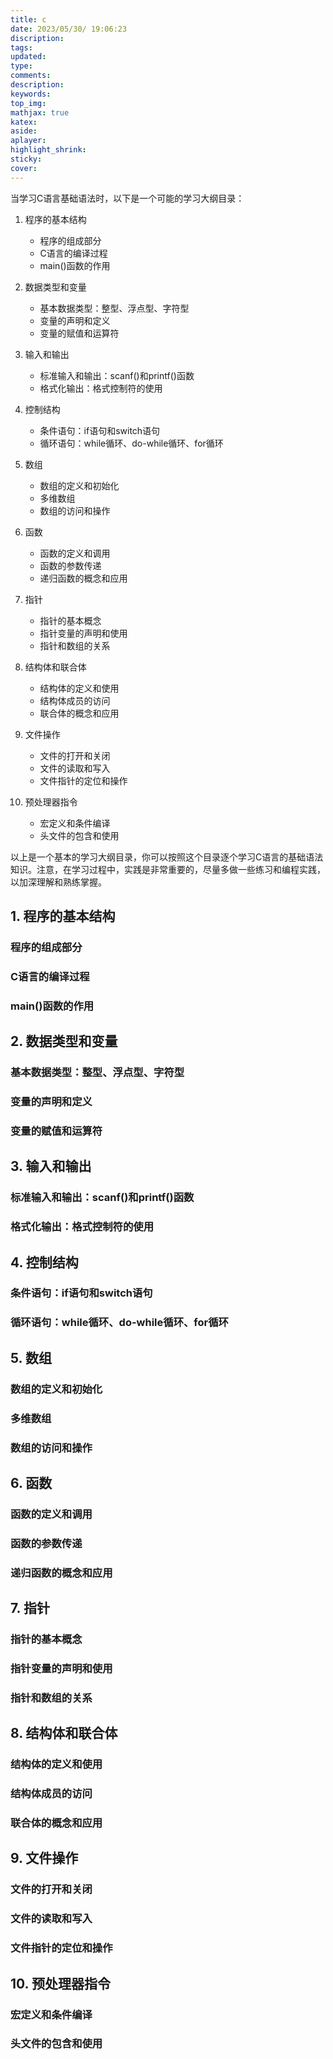 ```yaml
---
title: c
date: 2023/05/30/ 19:06:23
discription: 
tags:
updated:
type:
comments:
description:
keywords:
top_img:
mathjax: true
katex:
aside:
aplayer:
highlight_shrink:
sticky:
cover:
---
```


当学习C语言基础语法时，以下是一个可能的学习大纲目录：

1. 程序的基本结构
   - 程序的组成部分
   - C语言的编译过程
   - main()函数的作用

2. 数据类型和变量
   - 基本数据类型：整型、浮点型、字符型
   - 变量的声明和定义
   - 变量的赋值和运算符

3. 输入和输出
   - 标准输入和输出：scanf()和printf()函数
   - 格式化输出：格式控制符的使用

4. 控制结构
   - 条件语句：if语句和switch语句
   - 循环语句：while循环、do-while循环、for循环

5. 数组
   - 数组的定义和初始化
   - 多维数组
   - 数组的访问和操作

6. 函数
   - 函数的定义和调用
   - 函数的参数传递
   - 递归函数的概念和应用

7. 指针
   - 指针的基本概念
   - 指针变量的声明和使用
   - 指针和数组的关系

8. 结构体和联合体
   - 结构体的定义和使用
   - 结构体成员的访问
   - 联合体的概念和应用

9. 文件操作
   - 文件的打开和关闭
   - 文件的读取和写入
   - 文件指针的定位和操作

10. 预处理器指令
    - 宏定义和条件编译
    - 头文件的包含和使用

以上是一个基本的学习大纲目录，你可以按照这个目录逐个学习C语言的基础语法知识。注意，在学习过程中，实践是非常重要的，尽量多做一些练习和编程实践，以加深理解和熟练掌握。


## 1. 程序的基本结构

### 程序的组成部分

### C语言的编译过程

### main()函数的作用

## 2. 数据类型和变量
### 基本数据类型：整型、浮点型、字符型
### 变量的声明和定义
### 变量的赋值和运算符

## 3. 输入和输出
### 标准输入和输出：scanf()和printf()函数
### 格式化输出：格式控制符的使用

## 4. 控制结构
### 条件语句：if语句和switch语句
### 循环语句：while循环、do-while循环、for循环

## 5. 数组
### 数组的定义和初始化
### 多维数组
### 数组的访问和操作

## 6. 函数
### 函数的定义和调用
### 函数的参数传递
### 递归函数的概念和应用

## 7. 指针
### 指针的基本概念
### 指针变量的声明和使用
### 指针和数组的关系

## 8. 结构体和联合体
### 结构体的定义和使用
### 结构体成员的访问
### 联合体的概念和应用

## 9. 文件操作
### 文件的打开和关闭
### 文件的读取和写入
### 文件指针的定位和操作

## 10. 预处理器指令
### 宏定义和条件编译
### 头文件的包含和使用
